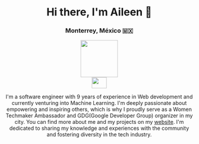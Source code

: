 

<div id="header" align="center">
   <h1> Hi there, I'm Aileen 👋 </h1>
   <h3> Monterrey, México 🇲🇽 </h3>
  <img src="https://avatars.githubusercontent.com/u/7274454?v=4" width="100"/>
  <div id="badges">
    <a href="https://twitter.com/aileenvl" target="blank"><img align="center" src="https://logowik.com/content/uploads/images/twitter-x5265.logowik.com.webp" height="30" width="40"></a>
  </div>
</div>

<p font-weight="200" align="center">I'm a software engineer with 9 years of experience in Web development and currently venturing into Machine Learning. I'm deeply passionate about empowering and inspiring others, which is why I proudly serve as a Women Techmaker Ambassador and GDG(Google Developer Group) organizer in my city. You can find more about me and my projects on my <a href="https://aileenvl.com" target="_blank">website</a>. I'm dedicated to sharing my knowledge and experiences with the community and fostering diversity in the tech industry.</p>
